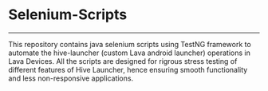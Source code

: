 # Selenium-Scripts
---

This repository contains java selenium scripts using TestNG framework to automate the hive-launcher (custom Lava android launcher) operations in Lava Devices. All the scripts are designed for rigrous stress testing of different features of Hive Launcher, hence ensuring smooth functionality and less non-responsive applications. 
